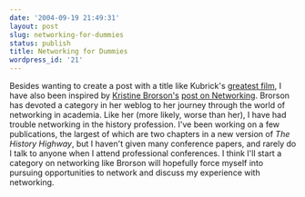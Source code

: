 ```yaml
---
date: '2004-09-19 21:49:31'
layout: post
slug: networking-for-dummies
status: publish
title: Networking for Dummies
wordpress_id: '21'
---
```


Besides wanting to create a post with a title like Kubrick's [greatest film](http://www.imdb.com/title/tt0057012/), I have also been inspired by [Kristine Brorson's](http://www.historiologicalnotes.org) [post on Networking](http://www.historiologicalnotes.org/2004/08/networking.html). Brorson has devoted a category in her weblog to her journey through the world of networking in academia. Like her (more likely, worse than her), I have had trouble networking in the history profession. I've been working on a few publications, the largest of which are two chapters in a new version of _The History Highway_, but I haven't given many conference papers, and rarely do I talk to anyone when I attend professional conferences. I think I'll start a category on networking like Brorson will hopefully force myself into pursuing opportunities to network and discuss my experience with networking.
